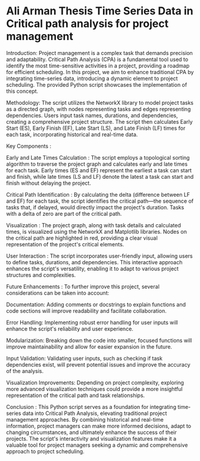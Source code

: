 # Ali Arman Thesis Time Series Data in Critical path analysis for project management
 
Introduction: Project management is a complex task that demands precision and adaptability. Critical Path Analysis (CPA) is a fundamental tool used to identify the most time-sensitive activities in a project, providing a roadmap for efficient scheduling. In this project, we aim to enhance traditional CPA by integrating time-series data, introducing a dynamic element to project scheduling. The provided Python script showcases the implementation of this concept.

Methodology: The script utilizes the NetworkX library to model project tasks as a directed graph, with nodes representing tasks and edges representing dependencies. Users input task names, durations, and dependencies, creating a comprehensive project structure. The script then calculates Early Start (ES), Early Finish (EF), Late Start (LS), and Late Finish (LF) times for each task, incorporating historical and real-time data.

Key Components :

Early and Late Times Calculation : The script employs a topological sorting algorithm to traverse the project graph and calculates early and late times for each task. Early times (ES and EF) represent the earliest a task can start and finish, while late times (LS and LF) denote the latest a task can start and finish without delaying the project.

Critical Path Identification : By calculating the delta (difference between LF and EF) for each task, the script identifies the critical path—the sequence of tasks that, if delayed, would directly impact the project's duration. Tasks with a delta of zero are part of the critical path.

Visualization : The project graph, along with task details and calculated times, is visualized using the NetworkX and Matplotlib libraries. Nodes on the critical path are highlighted in red, providing a clear visual representation of the project's critical elements.

User Interaction : The script incorporates user-friendly input, allowing users to define tasks, durations, and dependencies. This interactive approach enhances the script's versatility, enabling it to adapt to various project structures and complexities.

Future Enhancements : To further improve this project, several considerations can be taken into account:

Documentation: Adding comments or docstrings to explain functions and code sections will improve readability and facilitate collaboration.

Error Handling: Implementing robust error handling for user inputs will enhance the script's reliability and user experience.

Modularization: Breaking down the code into smaller, focused functions will improve maintainability and allow for easier expansion in the future.

Input Validation: Validating user inputs, such as checking if task dependencies exist, will prevent potential issues and improve the accuracy of the analysis.

Visualization Improvements: Depending on project complexity, exploring more advanced visualization techniques could provide a more insightful representation of the critical path and task relationships.

Conclusion : This Python script serves as a foundation for integrating time-series data into Critical Path Analysis, elevating traditional project management approaches. By combining historical and real-time information, project managers can make more informed decisions, adapt to changing circumstances, and ultimately enhance the success of their projects. The script's interactivity and visualization features make it a valuable tool for project managers seeking a dynamic and comprehensive approach to project scheduling.
